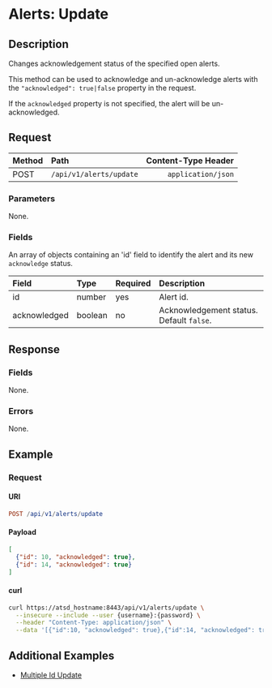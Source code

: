 # Alerts: Update

## Description

Changes acknowledgement status of the specified open alerts.

This method can be used to acknowledge and un-acknowledge alerts with the `"acknowledged": true|false` property in the request.

If the `acknowledged` property is not specified, the alert will be un-acknowledged.

## Request

| **Method** | **Path** | **Content-Type Header**|
|:---|:---|---:|
| POST | `/api/v1/alerts/update` | `application/json` |

### Parameters

None.

### Fields

An array of objects containing an 'id' field to identify the alert and its new `acknowledge` status.

|**Field**|**Type**|**Required**|**Description**|
|:---|:---|:---|:---|
|id|number|yes|Alert id.|
|acknowledged|boolean|no|Acknowledgement status. Default `false`.|

## Response

### Fields

None.

### Errors

None.

## Example

### Request

#### URI

```elm
POST /api/v1/alerts/update
```

#### Payload

```json
[
  {"id": 10, "acknowledged": true},
  {"id": 14, "acknowledged": true}
]
```

#### curl

```bash
curl https://atsd_hostname:8443/api/v1/alerts/update \
  --insecure --include --user {username}:{password} \
  --header "Content-Type: application/json" \
  --data '[{"id":10, "acknowledged": true},{"id":14, "acknowledged": true}]'
```

## Additional Examples

* [Multiple Id Update](examples/update/alerts-update-multiple-id.md)
